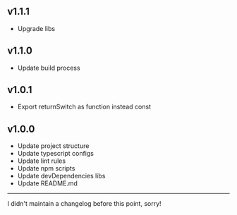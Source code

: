 ## v1.1.1
* Upgrade libs

## v1.1.0
* Update build process

## v1.0.1
* Export returnSwitch as function instead const

## v1.0.0
* Update project structure
* Update typescript configs
* Update lint rules
* Update npm scripts
* Update devDependencies libs
* Update README.md

---

I didn't maintain a changelog before this point, sorry!
